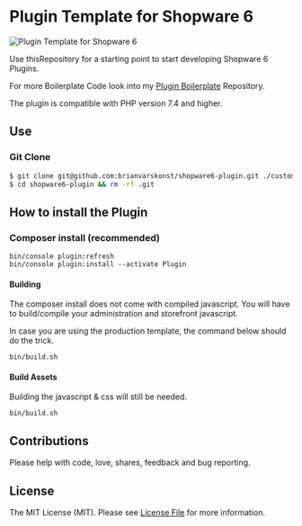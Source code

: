 # Plugin Template for Shopware 6

![Plugin Template for Shopware 6](https://repository-images.githubusercontent.com/403016477/019d5dc6-0f4c-489d-a7d8-d431994c1c5b)

Use thisRepository for a starting point to start developing Shopware 6 Plugins.

For more Boilerplate Code look into my [Plugin Boilerplate](https://github.com/brianvarskonst/BvskPluginBoilerplate) Repository.

The plugin is compatible with PHP version 7.4 and higher.

## Use
### Git Clone
```bash
$ git clone git@github.com:brianvarskonst/shopware6-plugin.git ./custom/plugins
$ cd shopware6-plugin && rm -rf .git
```

## How to install the Plugin
### Composer install (recommended)
```
bin/console plugin:refresh
bin/console plugin:install --activate Plugin
```
#### Building
The composer install does not come with compiled javascript. You will have to build/compile your administration and storefront javascript.

In case you are using the production template, the command below should do the trick.
```
bin/build.sh
```
#### Build Assets
Building the javascript & css will still be needed.
```
bin/build.sh
```

## Contributions
Please help with code, love, shares, feedback and bug reporting.

## License
The MIT License (MIT). Please see [License File](LICENSE) for more information.

